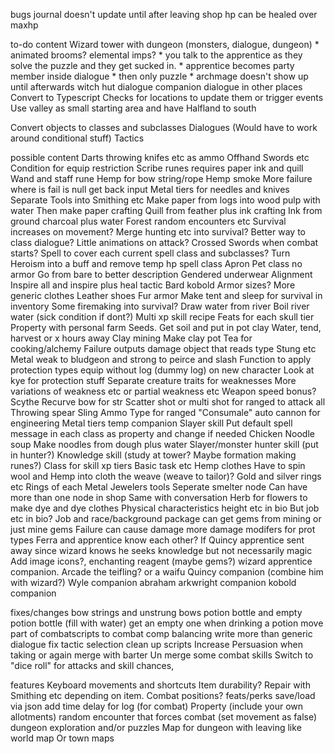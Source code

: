 bugs
journal doesn't update until after leaving shop
hp can be healed over maxhp

to-do content
Wizard tower with dungeon  (monsters, dialogue, dungeon)
    * animated brooms? elemental imps?
    * you talk to the apprentice as they solve the puzzle and they get sucked in.
    * apprentice becomes party member inside dialogue
    * then only puzzle
    * archmage doesn't show up until afterwards
witch hut dialogue
companion dialogue in other places
Convert to Typescript
Checks for locations to update them or trigger events
Use valley as small starting area and have Halfland to south

Convert objects to classes and subclasses
Dialogues (Would have to work around conditional stuff)
Tactics

possible content
Darts throwing knifes etc as ammo
Offhand Swords etc
Condition for equip restriction
Scribe runes requires paper ink and quill
Wand and staff rune
Hemp for bow string/rope
Hemp smoke
More failure where is fail is null get back input
Metal tiers for needles and knives 
Separate Tools into Smithing etc
Make paper from logs into wood pulp with water
Then make paper crafting 
Quill from feather plus ink crafting
Ink from ground charcoal plus water
Forest random encounters etc
Survival increases on movement?
Merge hunting etc into survival?
Better way to class dialogue?
Little animations on attack?
Crossed Swords when combat starts?
Spell to cover each current spell class and subclasses?
Turn Heroism into a buff and remove temp hp spell class
Apron
Pet class no armor
Go from bare to better description 
Gendered underwear 
Alignment 
Inspire all and inspire plus heal tactic
Bard kobold 
Armor sizes?
More generic clothes
Leather shoes 
Fur armor
Make tent and sleep for survival in inventory
Some firemaking into survival?
Draw water from river
Boil river water (sick condition if dont?)
Multi xp skill recipe 
Feats for each skull tier
Property with personal farm 
Seeds. Get soil and put in pot clay
Water, tend, harvest or x hours away 
Clay mining
Make clay pot
Tea for cooking/alchemy
Failure outputs damage object that reads type
Stung etc
Metal weak to bludgeon and strong to peirce and slash
Function to apply protection types equip without log (dummy log) on new character 
Look at kye for protection  stuff
Separate creature traits for weaknesses
More variations of weakness etc or partial weakness etc
Weapon speed bonus?
Scythe 
Recurve bow for str
Scatter shot or multi shot for ranged to attack all
Throwing spear
Sling
Ammo Type for ranged
"Consumale" auto cannon for engineering Metal tiers temp companion
Slayer skill
Put default spell message in each class as property and change if needed
Chicken Noodle soup 
Make noodles from dough plus water 
Slayer/monster hunter skill (put in hunter?)
Knowledge skill (study at tower? Maybe formation making runes?)
Class for skill xp tiers 
Basic task etc
Hemp clothes
Have to spin wool and Hemp into cloth the weave (weave to tailor)?
Gold and silver rings etc
Rings of each Metal
Jewelers tools
Seperate smelter node
Can have more than one node in shop 
Same with conversation 
Herb for flowers to make dye and dye clothes 
Physical characteristics height etc in bio
But job etc in bio?
Job and race/background package
can get gems from mining or just mine gems
Failure can cause damage
more damage modifers for prot types
Ferra and apprentice know each other?
If Quincy apprentice sent away since wizard knows he seeks knowledge but not necessarily magic
Add image icons?,
enchanting reagent (maybe gems?)
wizard apprentice companion. Arcade the teifling? or a waifu
Quincy companion (combine him with wizard?)
Wyle companion
abraham arkwright companion
kobold companion

fixes/changes
bow strings and unstrung bows
potion bottle and empty potion bottle (fill with water) get an empty one when drinking a potion
move part of combatscripts to combat comp
balancing
write more than generic dialogue
fix tactic selection
clean up scripts
Increase Persuasion when taking or again merge with barter
Un merge some combat skills 
Switch to "dice roll" for attacks and skill chances,

features
Keyboard movements and shortcuts
Item durability?
Repair with Smithing etc depending on item.
Combat positions?
feats/perks
save/load via json
add time delay for log (for combat)
Property (include your own allotments)
random encounter that forces combat (set movement as false)
dungeon exploration and/or puzzles
Map for dungeon with leaving like world map
Or town maps